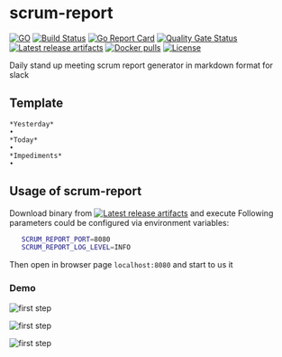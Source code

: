 # scrum-report


[![GO](https://img.shields.io/github/go-mod/go-version/oleg-balunenko/scrum-report)](https://golang.org/doc/devel/release.html)
[![Build Status](https://travis-ci.org/oleg-balunenko/scrum-report.svg?branch=master)](https://travis-ci.org/oleg-balunenko/scrum-report)
[![Go Report Card](https://goreportcard.com/badge/github.com/oleg-balunenko/scrum-report)](https://goreportcard.com/report/github.com/oleg-balunenko/scrum-report)
[![Quality Gate Status](https://sonarcloud.io/api/project_badges/measure?project=oleg-balunenko_scrum-report&metric=alert_status)](https://sonarcloud.io/dashboard?id=oleg-balunenko_scrum-report)
[![Latest release artifacts](https://img.shields.io/github/v/release/oleg-balunenko/scrum-report)](https://github.com/oleg-balunenko/spamassassin-parser/releases/latest)
[![Docker pulls](https://img.shields.io/docker/pulls/olegbalunenko/scrum-report)](https://hub.docker.com/r/olegbalunenko/scrum-report)
[![License](https://img.shields.io/github/license/oleg-balunenko/scrum-report)](/LICENSE)

Daily stand up meeting scrum report generator in markdown format for slack

## Template

```text
*Yesterday*
•
*Today*
•
*Impediments*
•
```

## Usage of scrum-report

Download binary from [![Latest release artifacts](https://img.shields.io/badge/artifacts-download-blue.svg)](https://github.com/oleg-balunenko/scrum-report/releases/latest)
and execute
Following parameters could be configured via environment variables:

```bash
   SCRUM_REPORT_PORT=8080
   SCRUM_REPORT_LOG_LEVEL=INFO
```

Then open in browser page `localhost:8080` and start to us it

### Demo

![first step](./docs/img1.png)

![first step](./docs/img2.png)

![first step](./docs/img3.png)
